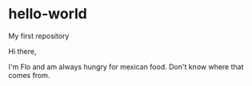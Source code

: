 # hello-world
My first repository

Hi there,

I'm Flo and am always hungry for mexican food. Don't know where that comes from.
